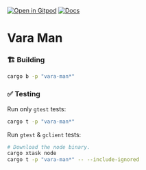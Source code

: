 [![Open in Gitpod](https://img.shields.io/badge/Open_in-Gitpod-white?logo=gitpod)](https://gitpod.io/#FOLDER=vara-man/https://github.com/gear-foundation/dapps)
[![Docs](https://img.shields.io/github/actions/workflow/status/gear-foundation/dapps/contracts-docs.yml?logo=rust&label=docs)](https://dapps.gear.rs/vara_man_io)

# Vara Man

### 🏗️ Building

```sh
cargo b -p "vara-man*"
```

### ✅ Testing

Run only `gtest` tests:
```sh
cargo t -p "vara-man*"
```

Run `gtest` & `gclient` tests:
```sh
# Download the node binary.
cargo xtask node
cargo t -p "vara-man*" -- --include-ignored
```
